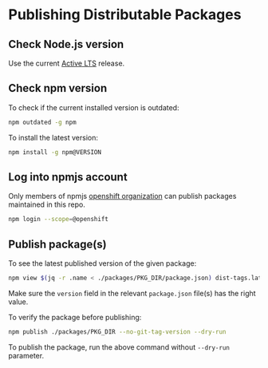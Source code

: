 # Publishing Distributable Packages

## Check Node.js version

Use the current [Active LTS](https://nodejs.org/en/about/releases/) release.

## Check npm version

To check if the current installed version is outdated:

```sh
npm outdated -g npm
```

To install the latest version:

```sh
npm install -g npm@VERSION
```

## Log into npmjs account

Only members of npmjs [openshift organization](https://www.npmjs.com/org/openshift) can publish
packages maintained in this repo.

```sh
npm login --scope=@openshift
```

## Publish package(s)

To see the latest published version of the given package:

```sh
npm view $(jq -r .name < ./packages/PKG_DIR/package.json) dist-tags.latest
```

Make sure the `version` field in the relevant `package.json` file(s) has the right value.

To verify the package before publishing:

```sh
npm publish ./packages/PKG_DIR --no-git-tag-version --dry-run
```

To publish the package, run the above command without `--dry-run` parameter.
